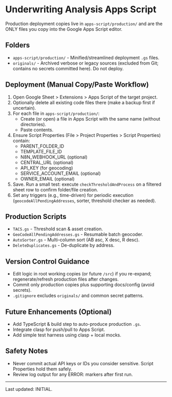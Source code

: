 # Underwriting Analysis Apps Script

Production deployment copies live in `apps-script/production/` and are the ONLY files you copy into the Google Apps Script editor.

## Folders
- `apps-script/production/` - Minified/streamlined deployment `.gs` files.
- `originals/` - Archived verbose or legacy sources (excluded from Git; contains no secrets committed here). Do not deploy.

## Deployment (Manual Copy/Paste Workflow)
1. Open Google Sheet > Extensions > Apps Script of the target project.
2. Optionally delete all existing code files there (make a backup first if uncertain).
3. For each file in `apps-script/production/`:
   - Create (or open) a file in Apps Script with the same name (without directories).
   - Paste contents.
4. Ensure Script Properties (File > Project Properties > Script Properties) contain:
   - PARENT_FOLDER_ID
   - TEMPLATE_FILE_ID
   - N8N_WEBHOOK_URL (optional)
   - CENTRAL_URL (optional)
   - API_KEY (for geocoding)
   - SERVICE_ACCOUNT_EMAIL (optional)
   - OWNER_EMAIL (optional)
5. Save. Run a small test: execute `checkThresholdAndProcess` on a filtered sheet row to confirm folder/file creation.
6. Set any triggers (e.g., time-driven) for periodic execution (`geocodeAllPendingAddresses`, sorter, threshold checker as needed).

## Production Scripts
- `TACS.gs` - Threshold scan & asset creation.
- `GeoCodeAllPendingAddresses.gs` - Resumable batch geocoder.
- `AutoSorter.gs` - Multi-column sort (AB asc, X desc, R desc).
- `DeleteDuplicates.gs` - De-duplicate by address.

## Version Control Guidance
- Edit logic in root working copies (or future `/src`) if you re-expand; regenerate/refresh production files after changes.
- Commit only production copies plus supporting docs/config (avoid secrets).
- `.gitignore` excludes `originals/` and common secret patterns.

## Future Enhancements (Optional)
- Add TypeScript & build step to auto-produce production `.gs`.
- Integrate clasp for push/pull to Apps Script.
- Add simple test harness using clasp + local mocks.

## Safety Notes
- Never commit actual API keys or IDs you consider sensitive. Script Properties hold them safely.
- Review log output for any ERROR: markers after first run.

---
Last updated: INITIAL.
